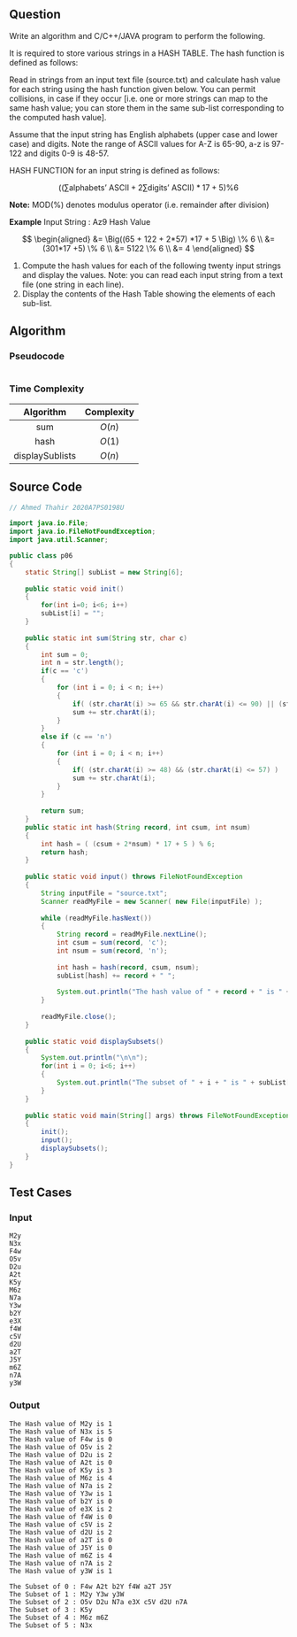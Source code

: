 ## Question

Write an algorithm and C/C++/JAVA program to perform the following.

It is required to store various strings in a HASH TABLE. The hash function is defined as follows:

Read in strings from an input text file (source.txt) and calculate hash value for each string using the hash function given below. You can permit collisions, in case if they occur [i.e. one or more strings can map to the same hash value; you can store them in the same sub-list corresponding to the computed hash value]. 

Assume that the input string has English alphabets (upper case and lower case) and digits. Note the range of ASCII values for A-Z is 65-90, a-z is 97-122 and digits 0-9 is 48-57.

HASH FUNCTION for an input string is defined as follows:

$$
\Bigg( \left( \sum \text{alphabets' ASCII} + 2 \sum \text{digits' ASCII} \right) * 17 + 5 \Bigg) \% 6
$$

**Note:** MOD(%) denotes modulus operator (i.e. remainder after division)

**Example**
Input String : Az9
Hash Value

$$
\begin{aligned}
&= \Big((65 + 122 + 2*57) *17 + 5 \Big) \% 6 \\
&= (301*17 +5) \% 6 \\
&= 5122 \% 6 \\
&= 4
\end{aligned}
$$

1. Compute the hash values for each of the following twenty input strings and display the values. Note: you can read each input string from a text file (one string in each line).
1. Display the contents of the Hash Table showing the elements of each sub-list.

## Algorithm

### Pseudocode

```pseudocode

```

### Time Complexity

|    Algorithm    | Complexity |
| :-------------: | :--------: |
|       sum       |   $O(n)$   |
|      hash       |   $O(1)$   |
| displaySublists |   $O(n)$   |

## Source Code

```java
// Ahmed Thahir 2020A7PS0198U

import java.io.File;
import java.io.FileNotFoundException;
import java.util.Scanner;

public class p06
{
	static String[] subList = new String[6];
	
	public static void init()
	{
		for(int i=0; i<6; i++)
		subList[i] = "";
	}
	
	public static int sum(String str, char c)
	{
		int sum = 0;
		int n = str.length();
		if(c == 'c')
		{
			for (int i = 0; i < n; i++)
			{
				if( (str.charAt(i) >= 65 && str.charAt(i) <= 90) || (str.charAt(i) >= 97 && str.charAt(i) <= 122) )
				sum += str.charAt(i);
			}
		}
		else if (c == 'n')
		{
			for (int i = 0; i < n; i++)
			{
				if( (str.charAt(i) >= 48) && (str.charAt(i) <= 57) )
				sum += str.charAt(i);
			}
		}
		
		return sum;
	}
	public static int hash(String record, int csum, int nsum)
	{
		int hash = ( (csum + 2*nsum) * 17 + 5 ) % 6;
		return hash;
	}
	
	public static void input() throws FileNotFoundException
	{
		String inputFile = "source.txt";
		Scanner readMyFile = new Scanner( new File(inputFile) );
		
		while (readMyFile.hasNext()) 
		{
			String record = readMyFile.nextLine();
			int csum = sum(record, 'c');
			int nsum = sum(record, 'n');
			
			int hash = hash(record, csum, nsum);
			subList[hash] += record + " ";
			
			System.out.println("The hash value of " + record + " is " + hash);
		}
		
		readMyFile.close();
	}
	
	public static void displaySubsets()
	{
		System.out.println("\n\n");
		for(int i = 0; i<6; i++)
		{
			System.out.println("The subset of " + i + " is " + subList[i]);
		}
	}
	
	public static void main(String[] args) throws FileNotFoundException
	{
		init();
		input();
		displaySubsets();
	}
}
```

## Test Cases

### Input

```
M2y
N3x
F4w
O5v
D2u
A2t
K5y
M6z
N7a
Y3w
b2Y
e3X
f4W
c5V
d2U
a2T
J5Y
m6Z
n7A
y3W
```

### Output

```
The Hash value of M2y is 1
The Hash value of N3x is 5
The Hash value of F4w is 0
The Hash value of O5v is 2
The Hash value of D2u is 2
The Hash value of A2t is 0
The Hash value of K5y is 3
The Hash value of M6z is 4
The Hash value of N7a is 2
The Hash value of Y3w is 1
The Hash value of b2Y is 0
The Hash value of e3X is 2
The Hash value of f4W is 0
The Hash value of c5V is 2
The Hash value of d2U is 2
The Hash value of a2T is 0
The Hash value of J5Y is 0
The Hash value of m6Z is 4
The Hash value of n7A is 2
The Hash value of y3W is 1

The Subset of 0 : F4w A2t b2Y f4W a2T J5Y
The Subset of 1 : M2y Y3w y3W
The Subset of 2 : O5v D2u N7a e3X c5V d2U n7A
The Subset of 3 : K5y
The Subset of 4 : M6z m6Z
The Subset of 5 : N3x
```